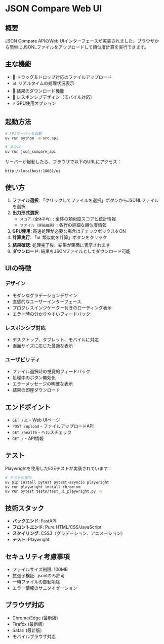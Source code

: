 # JSON Compare Web UI

## 概要
JSON Compare APIのWeb UIインターフェースが実装されました。ブラウザから簡単にJSONLファイルをアップロードして類似度計算を実行できます。

## 主な機能
- 📁 ドラッグ＆ドロップ対応のファイルアップロード
- 📊 リアルタイムの処理状況表示
- 💾 結果のダウンロード機能
- 🎨 レスポンシブデザイン（モバイル対応）
- ⚡ GPU使用オプション

## 起動方法

```bash
# APIサーバーを起動
uv run python -m src.api

# または
uv run json_compare_api
```

サーバーが起動したら、ブラウザで以下のURLにアクセス：
```
http://localhost:18081/ui
```

## 使い方

1. **ファイル選択**: 「クリックしてファイルを選択」ボタンからJSONLファイルを選択
2. **出力形式選択**:
   - `スコア（全体平均）`: 全体の類似度スコアと統計情報
   - `ファイル（詳細結果）`: 各行の詳細な類似度情報
3. **GPU使用**: 高速処理が必要な場合はチェックボックスをON
4. **計算実行**: 「📊 類似度を計算」ボタンをクリック
5. **結果確認**: 処理完了後、結果が画面に表示されます
6. **ダウンロード**: 結果をJSONファイルとしてダウンロード可能

## UIの特徴

### デザイン
- モダンなグラデーションデザイン
- 直感的なユーザーインターフェース
- プログレスインジケーター付きのローディング表示
- エラー時の分かりやすいフィードバック

### レスポンシブ対応
- デスクトップ、タブレット、モバイルに対応
- 画面サイズに応じた最適な表示

### ユーザビリティ
- ファイル選択時の視覚的フィードバック
- 処理中のボタン無効化
- エラーメッセージの明確な表示
- 結果の即座ダウンロード

## エンドポイント

- `GET /ui` - Web UIページ
- `POST /upload` - ファイルアップロードAPI
- `GET /health` - ヘルスチェック
- `GET /` - API情報

## テスト

Playwrightを使用したE2Eテストが実装されています：

```bash
# テストの実行
uv pip install pytest pytest-asyncio playwright
uv run playwright install chromium
uv run pytest tests/test_ui_playwright.py -v
```

## 技術スタック

- **バックエンド**: FastAPI
- **フロントエンド**: Pure HTML/CSS/JavaScript
- **スタイリング**: CSS3（グラデーション、アニメーション）
- **テスト**: Playwright

## セキュリティ考慮事項

- ファイルサイズ制限: 100MB
- 拡張子検証: .jsonlのみ許可
- 一時ファイルの自動削除
- エラー情報のサニタイゼーション

## ブラウザ対応

- Chrome/Edge (最新版)
- Firefox (最新版)
- Safari (最新版)
- モバイルブラウザ対応
